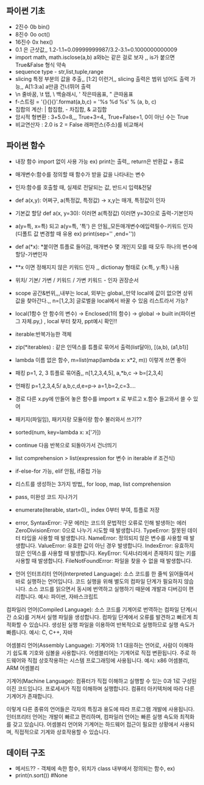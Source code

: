 ## 파이썬 기초
- 2진수 0b  bin()
- 8진수 0o  oct()
- 16진수 0x  hex()
- 0.1 은 근삿값,, 1.2-1.1=0.09999999987/3.2-3.1=0.1000000000009
- import math, math.isclose(a,b) a와b는 같은 걸로 보자 ,, is가 붙으면 True&False 형식 약속
- sequence type - str,list,tuple,range
- slicing 특정 부분의 값을 추출,, [1:2] 이런거,, slicing 출력은 범위 넘어도 출력 가능,, A[1:3:a] a만큼 건너뛰어 출력
- \n 줄바꿈, \t 탭, \\ 백슬래시, \' 작은따옴표, \" 큰따옴표
- f-스트링 = '{}{}{}'.format(a,b,c) = '%s %d %s' % (a, b, c)
- 집합의 계산: | 합집합, - 차집합, & 교집합
- 암시적 형변환 : 3+5.0=8,,, True+3=4,, True+False=1, 0이 아닌 수는 True
- 비교연산자 : 2.0 is 2 = False 래퍼런스(주소)를 비교해서

## 파이썬 함수
- 내장 함수 import 없이 사용 가능 ex) print는 출력,, return은 반환값 + 종료
- 매개변수:함수를 정의할 때 함수가 받을 값을 나타내는 변수
- 인자:함수를 호출할 때, 실제로 전달되는 값, 반드시 입력&전달
- def a(x,y): 어쩌구, a(특정값, 특정값) -> x,y는 매개, 특정값이 인자
- 기본값 할당 def a(x, y=30): 이러면 a(특정값) 이러면 y=30으로 출력-기본인자
- a(y=특, x=특) 되고 a(y=특, '특') 은 안됨,,모든매개변수에입력필수-키워드 인자(디폴트 값 변경할 때 유용 ex) print(sep='' ,end=''))
- def a(*x):  *붙이면 튜플로 들어감, 매개변수 몇 개인지 모를 때 모두 하나의 변수에 할당-가변인자
- **x 이면 정해지지 않은 키워드 인자 ,, dictionay 형태로 {x:특, y:특} 나옴
- 위치/ 기본/ 가변 / 키워드 / 가변 키워드 - 인자 권장순서
- scope 공간&번위,,,내부는 local, 외부는 global,,만약 local에 값이 없으면 상위 값을 찾아간다.,, n=[1,2,3] 글로벌을 local에서 바꿀 수 있음 리스트라서 가능? 
- local(1함수 안 함수의 변수) -> Enclosed(1의 함수) -> global -> built in(파이썬 그 자체.py,) , local 부터 찾자, ppt예시 확인!!
- iterable:반복가능한 객체
- zip(*iterables) : 같은 인덱스를 튜플로 묶어서 출력(list달아), [(a,b), (a1,b1)]
- lambda 이름 없은 함수, m=list(map(lambda x: x*2, m)) 이렇게 쓰면 좋아
- 패킹 p=1, 2, 3 튜플로 묶어줌,, n[1,2,3,4,5], a,*b,c -> b=[2,3,4]
- 언패킹 p=1,2,3,4,5/ a,b,c,d,e=p-> a=1,b=2,c=3....
- 경로 다른 x.py에 만들어 놓은 함수를 import x 로 부르고 x.함수 들고와서 쓸 수 있어
- 패키지(파일임), 패키지랑 모듈이랑 함수 불러와서 쓰기??
- sorted(num, key=lambda x: x['가])
- continue 다음 반복으로 되돌아가서 건너띄기
- list comprehension > list(expression for 변수 in iterable if 조건식)
- if-else-for 가능, elif 안됨, if중첩 가능
- 리스트를 생성하는 3가지 방법,, for loop, map, list comprehension
- pass, 미완성 코드 지나가기
- enumerate(iterable, start=0),, index 0부터 부여, 튜플로 저장

- error, 
SyntaxError: 구문 에러는 코드의 문법적인 오류로 인해 발생하는 에러
ZeroDivisionError: 0으로 나누기 시도할 때 발생합니다.
TypeError: 잘못된 데이터 타입을 사용할 때 발생합니다.
NameError: 정의되지 않은 변수를 사용할 때 발생합니다.
ValueError: 유효한 값이 아닌 경우 발생합니다.
IndexError: 유효하지 않은 인덱스를 사용할 때 발생합니다.
KeyError: 딕셔너리에서 존재하지 않는 키를 사용할 때 발생합니다.
FileNotFoundError: 파일을 찾을 수 없을 때 발생합니다.

- 언어
인터프리터 언어(Interpreted Language):
소스 코드를 한 줄씩 읽어들여서 바로 실행하는 언어입니다.
코드 실행을 위해 별도의 컴파일 단계가 필요하지 않습니다.
소스 코드를 읽으면서 동시에 번역하고 실행하기 때문에 개발과 디버깅이 편리합니다.
예시: 파이썬, 자바스크립트

컴파일러 언어(Compiled Language):
소스 코드를 기계어로 번역하는 컴파일 단계(시간 소요)를 거쳐서 실행 파일을 생성합니다.
컴파일 단계에서 오류를 발견하고 빠르게 최적화할 수 있습니다.
생성된 실행 파일을 이용하여 반복적으로 실행하므로 실행 속도가 빠릅니다.
예시: C, C++, 자바

어셈블리 언어(Assembly Language):
기계어와 1:1 대응하는 언어로, 사람이 이해하기 쉽도록 기호와 심볼을 사용합니다.
어셈블리어는 기계어로 직접 변환됩니다.
주로 하드웨어와 직접 상호작용하는 시스템 프로그래밍에 사용됩니다.
예시: x86 어셈블리, ARM 어셈블리

기계어(Machine Language):
컴퓨터가 직접 이해하고 실행할 수 있는 0과 1로 구성된 이진 코드입니다.
프로세서가 직접 이해하며 실행합니다.
컴퓨터 아키텍처에 따라 다른 기계어가 존재합니다.

이렇게 다른 종류의 언어들은 각자의 특징과 용도에 따라 프로그램 개발에 사용됩니다. 인터프리터 언어는 개발이 빠르고 편리하며, 컴파일러 언어는 빠른 실행 속도와 최적화를 갖고 있습니다. 어셈블리 언어와 기계어는 하드웨어 접근이 필요한 상황에서 사용되며, 직접적으로 기계와 상호작용할 수 있습니다.


## 데이터 구조
- 메서드?? - 객체에 속한 함수, 위치가 class 내부에서 정의되는 함수, ex) 
- print(n.sort()) #None